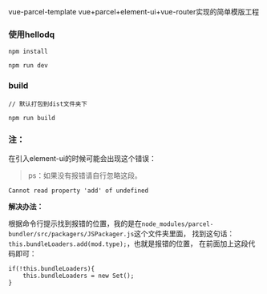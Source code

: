 vue-parcel-template
vue+parcel+element-ui+vue-router实现的简单模版工程

### 使用hellodq
```
npm install

npm run dev
```

### build

```
// 默认打包到dist文件夹下

npm run build
```

### 注：

在引入element-ui的时候可能会出现这个错误：

> ps：如果没有报错请自行忽略这段。

```
Cannot read property 'add' of undefined
```

**解决办法：**

根据命令行提示找到报错的位置，我的是在`node_modules/parcel-bundler/src/packagers/JSPackager.js`这个文件夹里面，
找到这句话：`this.bundleLoaders.add(mod.type);`，也就是报错的位置，
在前面加上这段代码即可：

```
if(!this.bundleLoaders){
    this.bundleLoaders = new Set();
}
```
